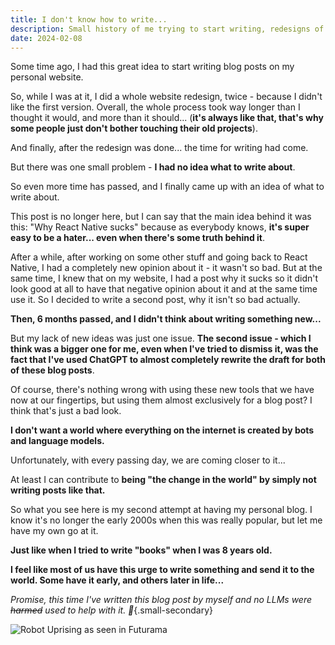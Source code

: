 ```yaml
---
title: I don't know how to write...
description: Small history of me trying to start writing, redesigns of personal projects (taking longer than supposed to), using ChatGPT for it and trying again after feeling about it.
date: 2024-02-08
---
```

Some time ago, I had this great idea to start writing blog posts on my personal website.

So, while I was at it, I did a whole website redesign, twice - because I didn't like the first version. Overall, the whole process took way longer than I thought it would, and more than it should... (**it's always like that, that's why some people just don't bother touching their old projects**).

And finally, after the redesign was done... the time for writing had come. 

But there was one small problem - **I had no idea what to write about**.

So even more time has passed, and I finally came up with an idea of what to write about.

This post is no longer here, but I can say that the main idea behind it was this: "Why React Native sucks" because as everybody knows, **it's super easy to be a hater... even when there's some truth behind it**.

After a while, after working on some other stuff and going back to React Native, I had a completely new opinion about it - it wasn't so bad. But at the same time, I knew that on my website, I had a post why it sucks so it didn't look good at all to have that negative opinion about it and at the same time use it. So I decided to write a second post, why it isn't so bad actually.

**Then, 6 months passed, and I didn't think about writing something new...**

But my lack of new ideas was just one issue. **The second issue - which I think was a bigger one for me, even when I've tried to dismiss it, was the fact that I've used ChatGPT to almost completely rewrite the draft for both of these blog posts**.

Of course, there's nothing wrong with using these new tools that we have now at our fingertips, but using them almost exclusively for a blog post? I think that's just a bad look.

**I don't want a world where everything on the internet is created by bots and language models.** 

Unfortunately, with every passing day, we are coming closer to it...

At least I can contribute to **being "the change in the world" by simply not writing posts like that.**

So what you see here is my second attempt at having my personal blog. I know it's no longer the early 2000s when this was really popular, but let me have my own go at it.

**Just like when I tried to write "books" when I was 8 years old.**

**I feel like most of us have this urge to write something and send it to the world. Some have it early, and others later in life...**

*Promise, this time I've written this blog post by myself and no LLMs were ~~harmed~~ used to help with it. 🤞*{.small-secondary}

![Robot Uprising as seen in Futurama](https://theinfosphere.org/images/1/15/Robot_Uprising.jpg "Robot Uprising as seen in Futurama")
